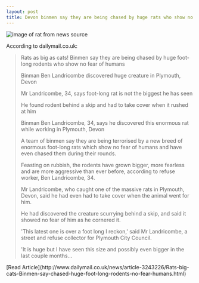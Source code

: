 ```yaml
---
layout: post
title: Devon binmen say they are being chased by huge rats who show no fear of humans
---
```


![image of rat from news source](http://i.dailymail.co.uk/i/pix/2015/09/21/13/2C9965DF00000578-0-image-a-54_1442838362935.jpg)

According to dailymail.co.uk: 
<blockquote>Rats as big as cats! Binmen say they are being chased by huge foot-long rodents who show no fear of humans

Binman Ben Landricombe discovered huge creature in Plymouth, Devon

Mr Landricombe, 34, says foot-long rat is not the biggest he has seen

He found rodent behind a skip and had to take cover when it rushed at him

Binman Ben Landricombe, 34, says he discovered this enormous rat while working in Plymouth, Devon

A team of binmen say they are being terrorised by a new breed of enormous foot-long rats which show no fear of humans and have even chased them during their rounds.

Feasting on rubbish, the rodents have grown bigger, more fearless and are more aggressive than ever before, according to refuse worker, Ben Landricombe, 34.

Mr Landricombe, who caught one of the massive rats in Plymouth, Devon, said he had even had to take cover when the animal went for him.

He had discovered the creature scurrying behind a skip, and said it showed no fear of him as he cornered it.

'This latest one is over a foot long I reckon,' said Mr Landricombe, a street and refuse collector for Plymouth City Council.

'It is huge but I have seen this size and possibly even bigger in the last couple months...
</blockquote>
[Read Article](http://www.dailymail.co.uk/news/article-3243226/Rats-big-cats-Binmen-say-chased-huge-foot-long-rodents-no-fear-humans.html)
